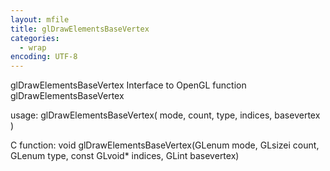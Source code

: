 ```yaml
---
layout: mfile
title: glDrawElementsBaseVertex
categories:
  - wrap
encoding: UTF-8
---
```


glDrawElementsBaseVertex  Interface to OpenGL function glDrawElementsBaseVertex

usage:  glDrawElementsBaseVertex( mode, count, type, indices, basevertex )

C function:  void glDrawElementsBaseVertex(GLenum mode, GLsizei count, GLenum type, const GLvoid\* indices, GLint basevertex)
